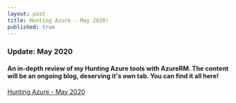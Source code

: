 ```yaml
---
layout: post
title: Hunting Azure - May 2020!
published: true
---
```


### Update: May 2020
#### An in-depth review of my Hunting Azure tools with AzureRM. The content will be an ongoing blog, deserving it's own tab. You can find it all here!

[Hunting Azure - May 2020](../azure.md)

